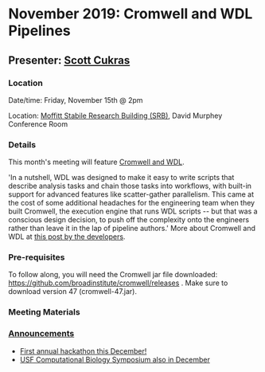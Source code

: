 # November 2019: Cromwell and WDL Pipelines

## Presenter: [Scott Cukras](mailto:scott.cukras@moffitt.org)

### Location
Date/time: Friday, November 15th @ 2pm

Location: [Moffitt Stabile Research Building (SRB)](https://goo.gl/maps/o6j3rtTuxCB2), David Murphey Conference Room

### Details
This month's meeting will feature [Cromwell and WDL](https://software.broadinstitute.org/wdl/). 

'In a nutshell, WDL was designed to make it easy to write scripts that describe analysis tasks and chain those tasks into workflows, with built-in support for advanced features like scatter-gather parallelism. This came at the cost of some additional headaches for the engineering team when they built Cromwell, the execution engine that runs WDL scripts -- but that was a conscious design decision, to push off the complexity onto the engineers rather than leave it in the lap of pipeline authors.' More about Cromwell and WDL at [this post by the developers](https://gatkforums.broadinstitute.org/gatk/discussion/7349/the-art-of-the-pipeline-introducing-cromwell-wdl).

### Pre-requisites
To follow along, you will need the Cromwell jar file downloaded: https://github.com/broadinstitute/cromwell/releases . Make sure to download version 47 (cromwell-47.jar).

### Meeting Materials

### [Announcements](https://github.com/pstew/biodataclub/raw/master/meetings/november_2019/november_2019_announcements.pptx)
* [First annual hackathon this December!](https://github.com/pstew/biodataclub/tree/master/meetings/december_2019)
* [USF Computational Biology Symposium also in December](https://www.eventbrite.com/e/2019-iscb-student-regional-group-southeast-usa-computational-biology-symposium-tickets-59010697585)
